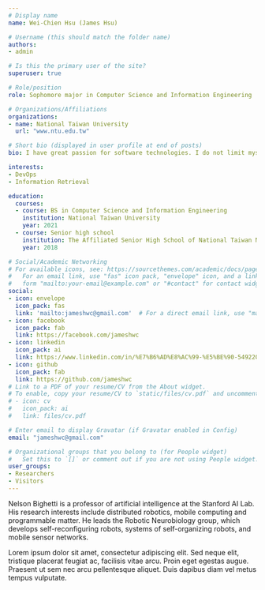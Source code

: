 ```yaml
---
# Display name
name: Wei-Chien Hsu (James Hsu)

# Username (this should match the folder name)
authors:
- admin

# Is this the primary user of the site?
superuser: true

# Role/position
role: Sophomore major in Computer Science and Information Engineering

# Organizations/Affiliations
organizations:
- name: National Taiwan University
  url: "www.ntu.edu.tw"

# Short bio (displayed in user profile at end of posts)
bio: I have great passion for software technologies. I do not limit myself to pursuing academic achievement; instead, I enjoy learning actively and implementing what I just learned. It really intrigues me a lot to solve challenging problems!

interests:
- DevOps
- Information Retrieval

education:
  courses:
  - course: BS in Computer Science and Information Engineering
    institution: National Taiwan University
    year: 2021
  - course: Senior high school
    institution: The Affiliated Senior High School of National Taiwan Normal University
    year: 2018

# Social/Academic Networking
# For available icons, see: https://sourcethemes.com/academic/docs/page-builder/#icons
#   For an email link, use "fas" icon pack, "envelope" icon, and a link in the
#   form "mailto:your-email@example.com" or "#contact" for contact widget.
social:
- icon: envelope
  icon_pack: fas
  link: 'mailto:jameshwc@gmail.com'  # For a direct email link, use "mailto:test@example.org".
- icon: facebook
  icon_pack: fab
  link: https://facebook.com/jameshwc
- icon: linkedin
  icon_pack: ai
  link: https://www.linkedin.com/in/%E7%B6%AD%E8%AC%99-%E5%BE%90-549220183/
- icon: github
  icon_pack: fab
  link: https://github.com/jameshwc
# Link to a PDF of your resume/CV from the About widget.
# To enable, copy your resume/CV to `static/files/cv.pdf` and uncomment the lines below.
# - icon: cv
#   icon_pack: ai
#   link: files/cv.pdf

# Enter email to display Gravatar (if Gravatar enabled in Config)
email: "jameshwc@gmail.com"

# Organizational groups that you belong to (for People widget)
#   Set this to `[]` or comment out if you are not using People widget.
user_groups:
- Researchers
- Visitors
---
```


Nelson Bighetti is a professor of artificial intelligence at the Stanford AI Lab. His research interests include distributed robotics, mobile computing and programmable matter. He leads the Robotic Neurobiology group, which develops self-reconfiguring robots, systems of self-organizing robots, and mobile sensor networks.

Lorem ipsum dolor sit amet, consectetur adipiscing elit. Sed neque elit, tristique placerat feugiat ac, facilisis vitae arcu. Proin eget egestas augue. Praesent ut sem nec arcu pellentesque aliquet. Duis dapibus diam vel metus tempus vulputate.
